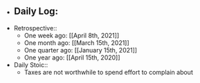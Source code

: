 - Daily Log:
    -
- Retrospective::
    - One week ago: [[April 8th, 2021]]
    - One month ago: [[March 15th, 2021]]
    - One quarter ago: [[January 15th, 2021]]
    - One year ago: [[April 15th, 2020]]
- Daily Stoic::
    - Taxes are not worthwhile to spend effort to complain about
